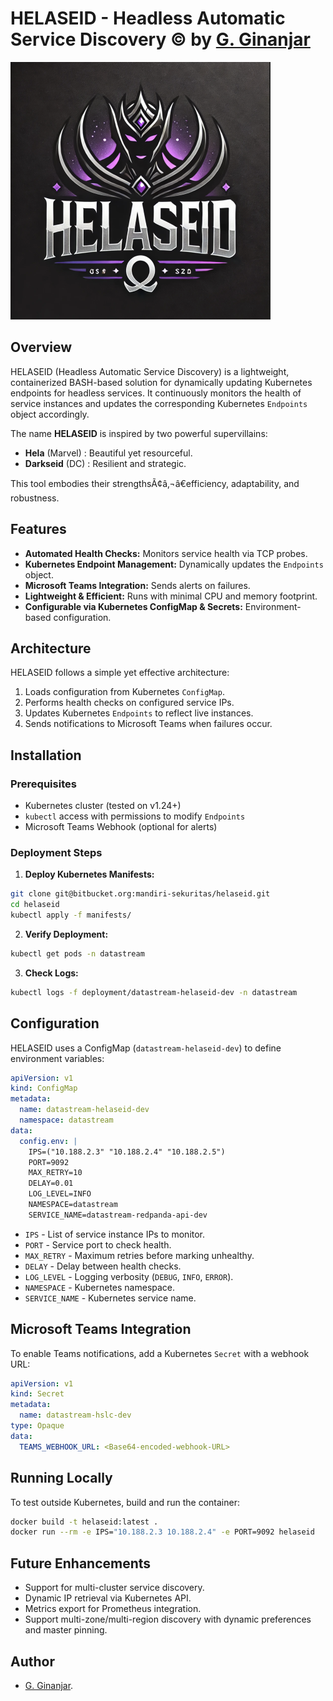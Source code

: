 # HELASEID - Headless Automatic Service Discovery © by [G. Ginanjar](https://github.com/gitaginanjar)

![HELASEID Logo](./logo/helaseid-logo.png)

## Overview
HELASEID (Headless Automatic Service Discovery) is a lightweight, containerized BASH-based solution for dynamically updating Kubernetes endpoints for headless services. It continuously monitors the health of service instances and updates the corresponding Kubernetes `Endpoints` object accordingly.

The name **HELASEID** is inspired by two powerful supervillains:
- **Hela** (Marvel) : Beautiful yet resourceful.
- **Darkseid** (DC) : Resilient and strategic.

This tool embodies their strengthsÃ¢â‚¬â€efficiency, adaptability, and robustness.

## Features
- **Automated Health Checks:** Monitors service health via TCP probes.
- **Kubernetes Endpoint Management:** Dynamically updates the `Endpoints` object.
- **Microsoft Teams Integration:** Sends alerts on failures.
- **Lightweight & Efficient:** Runs with minimal CPU and memory footprint.
- **Configurable via Kubernetes ConfigMap & Secrets:** Environment-based configuration.

## Architecture
HELASEID follows a simple yet effective architecture:
1. Loads configuration from Kubernetes `ConfigMap`.
2. Performs health checks on configured service IPs.
3. Updates Kubernetes `Endpoints` to reflect live instances.
4. Sends notifications to Microsoft Teams when failures occur.

## Installation
### Prerequisites
- Kubernetes cluster (tested on v1.24+)
- `kubectl` access with permissions to modify `Endpoints`
- Microsoft Teams Webhook (optional for alerts)

### Deployment Steps
1. **Deploy Kubernetes Manifests:**
```bash
git clone git@bitbucket.org:mandiri-sekuritas/helaseid.git
cd helaseid
kubectl apply -f manifests/
```
2. **Verify Deployment:**
```bash
kubectl get pods -n datastream
```
3. **Check Logs:**
```bash
kubectl logs -f deployment/datastream-helaseid-dev -n datastream
```

## Configuration
HELASEID uses a ConfigMap (`datastream-helaseid-dev`) to define environment variables:
```yaml
apiVersion: v1
kind: ConfigMap
metadata:
  name: datastream-helaseid-dev
  namespace: datastream
data:
  config.env: |
    IPS=("10.188.2.3" "10.188.2.4" "10.188.2.5")
    PORT=9092
    MAX_RETRY=10
    DELAY=0.01
    LOG_LEVEL=INFO
    NAMESPACE=datastream
    SERVICE_NAME=datastream-redpanda-api-dev
```
- `IPS` - List of service instance IPs to monitor.
- `PORT` - Service port to check health.
- `MAX_RETRY` - Maximum retries before marking unhealthy.
- `DELAY` - Delay between health checks.
- `LOG_LEVEL` - Logging verbosity (`DEBUG`, `INFO`, `ERROR`).
- `NAMESPACE` - Kubernetes namespace.
- `SERVICE_NAME` - Kubernetes service name.

## Microsoft Teams Integration
To enable Teams notifications, add a Kubernetes `Secret` with a webhook URL:
```yaml
apiVersion: v1
kind: Secret
metadata:
  name: datastream-hslc-dev
type: Opaque
data:
  TEAMS_WEBHOOK_URL: <Base64-encoded-webhook-URL>
```

## Running Locally
To test outside Kubernetes, build and run the container:
```bash
docker build -t helaseid:latest .
docker run --rm -e IPS="10.188.2.3 10.188.2.4" -e PORT=9092 helaseid
```

## Future Enhancements
- Support for multi-cluster service discovery.
- Dynamic IP retrieval via Kubernetes API.
- Metrics export for Prometheus integration.
- Support multi-zone/multi-region discovery with dynamic preferences and master pinning.

## Author
- [G. Ginanjar](https://github.com/gitaginanjar).

